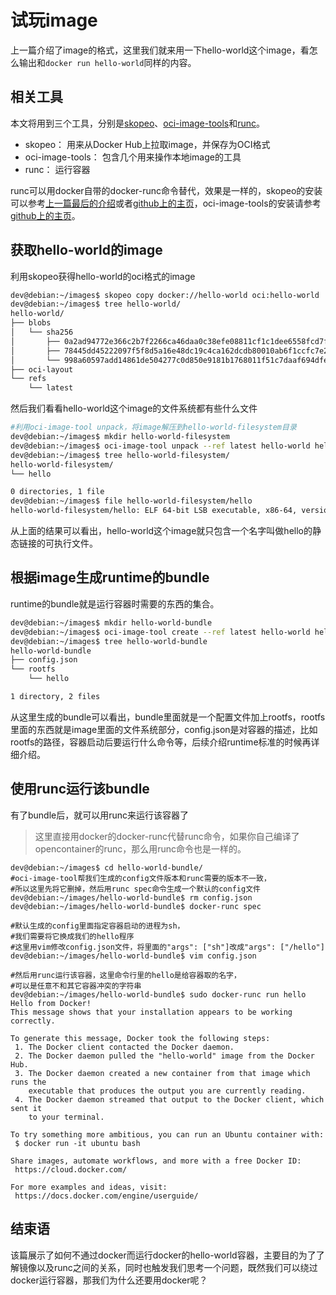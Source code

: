 # 试玩image

上一篇介绍了image的格式，这里我们就来用一下hello-world这个image，看怎么输出和```docker run hello-world```同样的内容。

## 相关工具
本文将用到三个工具，分别是[skopeo](https://github.com/projectatomic/skopeo)、[oci-image-tools](https://github.com/opencontainers/image-tools)和[runc](https://github.com/opencontainers/runc)。

* skopeo： 用来从Docker Hub上拉取image，并保存为OCI格式
* oci-image-tools： 包含几个用来操作本地image的工具
* runc： 运行容器

runc可以用docker自带的docker-runc命令替代，效果是一样的，skopeo的安装可以参考[上一篇最后的介绍]()或者[github上的主页](https://github.com/projectatomic/skopeo)，oci-image-tools的安装请参考[github上的主页](https://github.com/opencontainers/image-tools)。

## 获取hello-world的image
利用skopeo获得hello-world的oci格式的image
```bash
dev@debian:~/images$ skopeo copy docker://hello-world oci:hello-world
dev@debian:~/images$ tree hello-world/
hello-world/
├── blobs
│   └── sha256
│       ├── 0a2ad94772e366c2b7f2266ca46daa0c38efe08811cf1c1dee6558fcd7f2b54e
│       ├── 78445dd45222097f5f8d5a16e48dc19c4ca162dcdb80010ab6f1ccfc7e2c0fa3
│       └── 998a60597add14861de504277c0d850e9181b1768011f51c7daaf694dfe975ef
├── oci-layout
└── refs
    └── latest
```

然后我们看看hello-world这个image的文件系统都有些什么文件
```bash
#利用oci-image-tool unpack，将image解压到hello-world-filesystem目录
dev@debian:~/images$ mkdir hello-world-filesystem
dev@debian:~/images$ oci-image-tool unpack --ref latest hello-world hello-world-filesystem
dev@debian:~/images$ tree hello-world-filesystem/
hello-world-filesystem/
└── hello

0 directories, 1 file
dev@debian:~/images$ file hello-world-filesystem/hello
hello-world-filesystem/hello: ELF 64-bit LSB executable, x86-64, version 1 (SYSV), statically linked, BuildID[sha1]=4999eecfa472a2341b53954c0eca1e893f01305c, stripped
```

从上面的结果可以看出，hello-world这个image就只包含一个名字叫做hello的静态链接的可执行文件。

## 根据image生成runtime的bundle
runtime的bundle就是运行容器时需要的东西的集合。
```bash
dev@debian:~/images$ mkdir hello-world-bundle
dev@debian:~/images$ oci-image-tool create --ref latest hello-world hello-world-bundle
dev@debian:~/images$ tree hello-world-bundle
hello-world-bundle
├── config.json
└── rootfs
    └── hello

1 directory, 2 files
```

从这里生成的bundle可以看出，bundle里面就是一个配置文件加上rootfs，rootfs里面的东西就是image里面的文件系统部分，config.json是对容器的描述，比如rootfs的路径，容器启动后要运行什么命令等，后续介绍runtime标准的时候再详细介绍。

## 使用runc运行该bundle
有了bundle后，就可以用runc来运行该容器了

>这里直接用docker的docker-runc代替runc命令，如果你自己编译了opencontainer的runc，那么用runc命令也是一样的。

```       
dev@debian:~/images$ cd hello-world-bundle/
#oci-image-tool帮我们生成的config文件版本和runc需要的版本不一致，
#所以这里先将它删掉，然后用runc spec命令生成一个默认的config文件
dev@debian:~/images/hello-world-bundle$ rm config.json
dev@debian:~/images/hello-world-bundle$ docker-runc spec

#默认生成的config里面指定容器启动的进程为sh，
#我们需要将它换成我们的hello程序
#这里用vim修改config.json文件，将里面的"args": ["sh"]改成"args": ["/hello"]
dev@debian:~/images/hello-world-bundle$ vim config.json

#然后用runc运行该容器，这里命令行里的hello是给容器取的名字，
#可以是任意不和其它容器冲突的字符串
dev@debian:~/images/hello-world-bundle$ sudo docker-runc run hello
Hello from Docker!
This message shows that your installation appears to be working correctly.

To generate this message, Docker took the following steps:
 1. The Docker client contacted the Docker daemon.
 2. The Docker daemon pulled the "hello-world" image from the Docker Hub.
 3. The Docker daemon created a new container from that image which runs the
    executable that produces the output you are currently reading.
 4. The Docker daemon streamed that output to the Docker client, which sent it
    to your terminal.

To try something more ambitious, you can run an Ubuntu container with:
 $ docker run -it ubuntu bash

Share images, automate workflows, and more with a free Docker ID:
 https://cloud.docker.com/

For more examples and ideas, visit:
 https://docs.docker.com/engine/userguide/

```

## 结束语
该篇展示了如何不通过docker而运行docker的hello-world容器，主要目的为了了解镜像以及runc之间的关系，同时也触发我们思考一个问题，既然我们可以绕过docker运行容器，那我们为什么还要用docker呢？